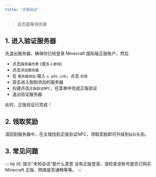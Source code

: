 ```yaml
---
title: "正版验证"
---
```


> 该页面等待完善

## 1. 进入验证服务器

先退出服务器，确保你已经登录 Minecraft 国际版正版账户，然后
+ 点击`服务器列表` (或`多人游戏`)
+ 点击`添加服务器`
+ 在 `服务器地址` 输入 `v.pds.ink`，点击 `完成`
+ 双击进入刚刚添加的服务器
+ 右键点击`正版验证NPC`，在菜单中完成正版验证
+ 退出验证服务器

此时，正版验证已完成！

## 2. 领取奖励

请回到服务器中，在主城找到正版验证NPC，领取奖励即可升级到`钻石`头衔。

## 3. 常见问题

::: tip 问: 提示“未知会话”是什么意思
没有正版登录。请检查该账号是否已购买 Minecraft 正版、网络是否通畅等等。
:::
